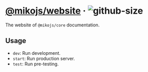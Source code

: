 # [@mikojs/website][website] · <!-- badges.start -->![github-size][github-size-image]

[github-size-image]: https://img.shields.io/github/repo-size/mikojs/core.svg

<!-- badges.end -->

[website]: https://mikojs.github.io/core

The website of `@mikojs/core` documentation.

## Usage

- `dev`: Run development.
- `start`: Run production server.
- `test`: Run pre-testing.

